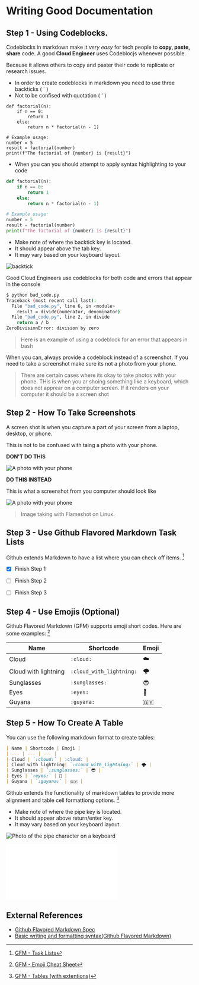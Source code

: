 # Writing Good Documentation


## Step 1 - Using Codeblocks.

Codeblocks in markdown make it *very easy* for tech people to **copy, paste, share** code.
A good __Cloud Engineer__ uses Codeblocjs whenever possible.

Because it allows others to copy and paster their code to replicate or research issues.

- In order to create codeblocks in markdown you need to use three backticks ( ` )
- Not to be confised with quotation ( ' )

```
def factorial(n):
    if n == 0:
        return 1
    else:
        return n * factorial(n - 1)

# Example usage:
number = 5
result = factorial(number)
print(f"The factorial of {number} is {result}")
```

- When you can you should attempt to apply syntax highlighting to your code

``` python
def factorial(n):
    if n == 0:
        return 1
    else:
        return n * factorial(n - 1)

# Example usage:
number = 5
result = factorial(number)
print(f"The factorial of {number} is {result}")
```
- Make note of where the backtick key is located. 
- It should appear above the tab key.
- It may vary based on your keyboard layout.
  
![backtick](assets/backtick.png)

Good Cloud Engineers use codeblocks for both code and errors that appear in the console
 
```bash
$ python bad_code.py
Traceback (most recent call last):
  File "bad_code.py", line 6, in <module>
    result = divide(numerator, denominator)
  File "bad_code.py", line 2, in divide
    return a / b
ZeroDivisionError: division by zero
```
> Here is an example of using a codeblock for an error that appears in bash

 When you can, always provide a codeblock instead of a screenshot.
 If you need to take a screenshot make sure its not a photo from your phone.

> There are certain cases where its okay to take photos with your phone. THis is when you ar shoing something like a keyboard, which does not apprear on a computer screen.
> If it renders on your computer it should be a screen shot


## Step 2 - How To Take Screenshots

 A screen shot is when you capture a part of your screen from a laptop, desktop, or phone.

 This is not to be confused with taing a photo with your phone.


**DON'T DO THIS**

 ![A photo with your phone](assets/phone.jpg)

**DO THIS INSTEAD**

This is what a screenshot from you computer should look like

 ![A photo with your phone](assets/Screenshot-1.png)
 > Image taking with Flameshot on Linux.



## Step 3 - Use Github Flavored Markdown Task Lists

Github extends Markdown to have a list where you can check off items. [^1]

- [x] Finish Step 1
- [ ] Finish Step 2
- [ ] Finish Step 3



## Step 4 - Use Emojis (Optional)

Github Flavored Markdown (GFM) supports emoji short codes.
Here are some examples: [^2]

| Name | Shortcode | Emoji |
| --- | --- | --- |
| Cloud | `:cloud:` | :cloud: |
| Cloud with lightning| `:cloud_with_lightning:` | 🌩️ |
| Sunglasses | `:sunglasses:` | 😎 |
| Eyes | `:eyes:` | 👀 |
| Guyana | `:guyana:` | 🇬🇾 |



## Step 5 - How To Create A Table

You can use the following markdown format to create tables:

```md
| Name | Shortcode | Emoji |
| --- | --- | --- |
| Cloud | `:cloud:` | :cloud: |
| Cloud with lightning| `:cloud_with_lightning:` | 🌩️ |
| Sunglasses | `:sunglasses:` | 😎 |
| Eyes | `:eyes:` | 👀 |
| Guyana | `:guyana:` | 🇬🇾 |
```

Github extends  the functionality of markdown tables to provide more alignment and table cell formattiong options. [^3]

- Make note of where the pipe key is located. 
- It should appear above return/enter key.
- It may vary based on your keyboard layout.

![Photo of the pipe character on a keyboard](assets/pipe.png)

![Secret Window Hidden Garden](secret-window\hidden-garden.md)


## External References

- [Github Flavored Markdown Spec](https://github.github.com/gfm/) 
- [Basic writing and formatting syntax(Github Flavored Markdown)](https://docs.github.com/en/get-started/writing-on-github/getting-started-with-writing-and-formatting-on-github/basic-writing-and-formatting-syntax)
[^1]: [GFM - Task Lists](https://docs.github.com/en/get-started/writing-on-github/getting-started-with-writing-and-formatting-on-github/basic-writing-and-formatting-syntax#task-lists)
[^2]: [GFM - Emoji Cheat Sheet](https://github.com/ikatyang/emoji-cheat-sheet/tree/master)
[^3]: [GFM - Tables (with extentions)](https://github.github.com/gfm/#tables-extension-) 
